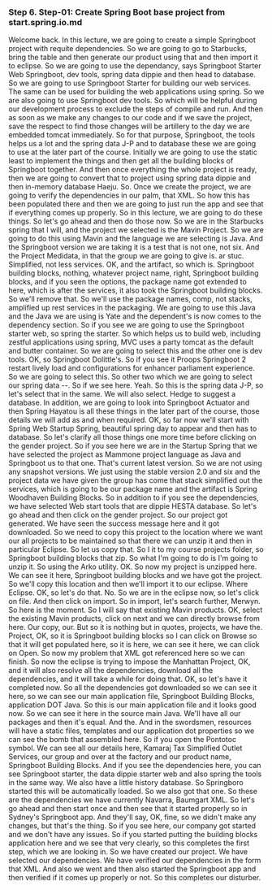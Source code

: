 
### Step 6. Step-01: Create Spring Boot base project from start.spring.io.md
Welcome back. In this lecture, we are going to create a simple Springboot project with requite dependencies. So we are going to go to Starbucks, bring the table and then generate our product using that and then import it to eclipse. So we are going to use the dependancy, says Springboot Starter Web Springboot, dev tools, spring data dippie and then head to database. So we are going to use Springboot Starter for building our web services. The same can be used for building the web applications using spring. So we are also going to use Springboot dev tools. So which will be helpful during our development process to exclude the steps of compile and run. And then as soon as we make any changes to our code and if we save the project, save the respect to find those changes will be artillery to the day we are embedded tomcat immediately. So for that purpose, Springboot, the tools helps us a lot and the spring data J-P and to database these we are going to use at the later part of the course. Initially we are going to use the static least to implement the things and then get all the building blocks of Springboot together. And then once everything the whole project is ready, then we are going to convert that to project using spring data dippie and then in-memory database Haeju. So. Once we create the project, we are going to verify the dependencies in our palm, that XML. So how this has been populated there and then we are going to just run the app and see that if everything comes up properly. So in this lecture, we are going to do these things. So let's go ahead and then do those now. So we are in the Starbucks spring that I will, and the project we selected is the Mavin Project. So we are going to do this using Mavin and the language we are selecting is Java. And the Springboot version we are taking it is a test that is not one, not six. And the Project Medidata, in that the group we are going to give is.
ar stuc. Simplified, not less services. OK, and the artifact, so which is. Springboot building blocks, nothing, whatever project name, right, Springboot building blocks, and if you seen the options, the package name got extended to here, which is after the services, it also took the Springboot building blocks. So we'll remove that. So we'll use the package names, comp, not stacks, amplified up rest services in the packaging. We are going to use this Java and the Java we are using is Yate and the dependent's is now comes to the dependency section. So if you see we are going to use the Springboot starter web, so spring the starter. So which helps us to build web, including zestful applications using spring, MVC uses a party tomcat as the default and butter container. So we are going to select this and the other one is dev tools. OK, so Springboot Dolittle's. So if you see it Proops Springboot 2 restart lively load and configurations for enhancer parliament experience. So we are going to select this. So other two which we are going to select our spring data --. So if we see here. Yeah. So this is the spring data J-P, so let's select that in the same. We will also select. Hedge to suggest a database. In addition, we are going to look into Springboot Actuator and then Spring Hayatou is all these things in the later part of the course, those details we will add as and when required. OK, so far now we'll start with Spring Web Startup Spring, beautiful spring day to appear and then has to database. So let's clarify all those things one more time before clicking on the gender project. So if you see here we are in the Startup Spring that we have selected the project as Mammone project language as Java and Springboot us to that one. That's current latest version. So we are not using any snapshot versions. We just using the stable version 2.0 and six and the project data we have given the group has come that stack simplified out the services, which is going to be our package name and the artifact is Spring Woodhaven Building Blocks. So in addition to if you see the dependencies, we have selected Web start tools that are dippie HESTA database. So let's go ahead and then click on the gender project. So our project got generated. We have seen the success message here and it got downloaded. So we need to copy this project to the location where we want our all projects to be maintained so that there we can unzip it and then in particular Eclipse. So let us copy that. So I it to my course projects folder, so Springboot building blocks that zip. So what I'm going to do is I'm going to unzip it. So using the Arko utility. OK. So now my project is unzipped here. We can see it here, Springboot building blocks and we have got the project. So we'll copy this location and then we'll import it to our eclipse. Where Eclipse. OK, so let's do that. No. So we are in the eclipse now, so let's click on file. And then click on import. So in import, let's search further, Merwyn. So here is the moment. So I will say that existing Mavin products. OK, select the existing Mavin products, click on next and we can directly browse from here. Our copy, our. But so it is nothing but in quotes, projects, we have the. Project, OK, so it is Springboot building blocks so I can click on Browse so that it will get populated here, so it is here, we can see it here, we can click on Open. So now my problem that XML got referenced here so we can finish. So now the eclipse is trying to impose the Manhattan Project, OK, and it will also resolve all the dependencies, download all the dependencies, and it will take a while for doing that. OK, so let's have it completed now. So all the dependencies got downloaded so we can see it here, so we can see our main application file, Springboot Building Blocks, application DOT Java. So this is our main application file and it looks good now. So we can see it here in the source main Java. We'll have all our packages and then it's equal. And the. And in the swordsmen, resources will have a static files, templates and our application dot properties so we can see the bomb that assembled here. So if you open the Pontotoc symbol. We can see all our details here, Kamaraj Tax Simplified Outlet Services, our group and over at the factory and our product name, Springboot Building Blocks. And if you see the dependencies here, you can see Springboot starter, the data dippie starter web and also spring the tools in the same way. We also have a little history database. So Springboro started this will be automatically loaded. So we also got that one. So these are the dependencies we have currently Navarra, Baumgart XML. So let's go ahead and then start once and then see that it started properly so in Sydney's Springboot app. And they'll say, OK, fine, so we didn't make any changes, but that's the thing. So if you see here, our company got started and we don't have any issues. So if you started putting the building blocks application here and we see that very clearly, so this completes the first step, which we are looking in. So we have created our project. We have selected our dependencies. We have verified our dependencies in the form that XML. And also we went and then also started the Springboot app and then verified if it comes up properly or not. So this completes our disturber.    